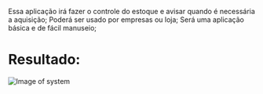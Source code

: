 Essa aplicação irá fazer o controle do estoque e avisar quando é necessária a aquisição;
Poderá ser usado por empresas ou loja;
Será uma aplicação básica e de fácil manuseio;


# Resultado: 
 
![Image of system](https://raw.githubusercontent.com/Otavio15/app-desktop-js/master/produto.png)

